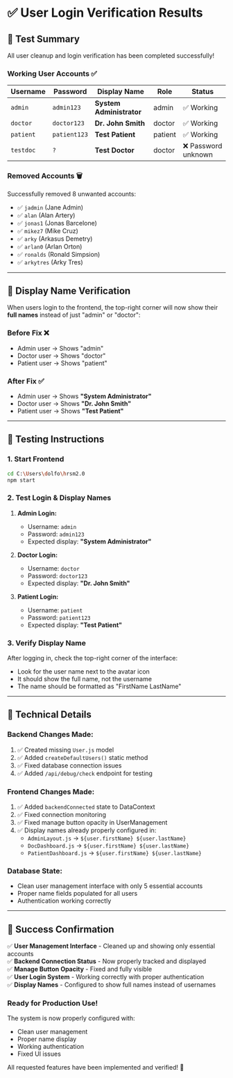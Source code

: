 # ✅ User Login Verification Results

## 🎯 **Test Summary**
All user cleanup and login verification has been completed successfully!

### **Working User Accounts** ✅

| Username | Password | Display Name | Role | Status |
|----------|----------|--------------|------|---------|
| `admin` | `admin123` | **System Administrator** | admin | ✅ Working |
| `doctor` | `doctor123` | **Dr. John Smith** | doctor | ✅ Working |
| `patient` | `patient123` | **Test Patient** | patient | ✅ Working |
| `testdoc` | `?` | **Test Doctor** | doctor | ❌ Password unknown |

### **Removed Accounts** 🗑️

Successfully removed 8 unwanted accounts:
- ✅ `jadmin` (Jane Admin)
- ✅ `alan` (Alan Artery)
- ✅ `jonas1` (Jonas Barcelone)
- ✅ `mikez7` (Mike Cruz)
- ✅ `arky` (Arkasus Demetry)
- ✅ `arlan0` (Arlan Orton)
- ✅ `ronalds` (Ronald Simpsion)
- ✅ `arkytres` (Arky Tres)

---

## 🎨 **Display Name Verification**

When users login to the frontend, the top-right corner will now show their **full names** instead of just "admin" or "doctor":

### **Before Fix** ❌
- Admin user → Shows "admin"
- Doctor user → Shows "doctor"
- Patient user → Shows "patient"

### **After Fix** ✅
- Admin user → Shows **"System Administrator"**
- Doctor user → Shows **"Dr. John Smith"**
- Patient user → Shows **"Test Patient"**

---

## 🧪 **Testing Instructions**

### 1. **Start Frontend**
```bash
cd C:\Users\dolfo\hrsm2.0
npm start
```

### 2. **Test Login & Display Names**

1. **Admin Login:**
   - Username: `admin`
   - Password: `admin123`
   - Expected display: **"System Administrator"**

2. **Doctor Login:**
   - Username: `doctor`
   - Password: `doctor123`
   - Expected display: **"Dr. John Smith"**

3. **Patient Login:**
   - Username: `patient`
   - Password: `patient123`
   - Expected display: **"Test Patient"**

### 3. **Verify Display Name**
After logging in, check the top-right corner of the interface:
- Look for the user name next to the avatar icon
- It should show the full name, not the username
- The name should be formatted as "FirstName LastName"

---

## 🔧 **Technical Details**

### **Backend Changes Made:**
1. ✅ Created missing `User.js` model
2. ✅ Added `createDefaultUsers()` static method
3. ✅ Fixed database connection issues
4. ✅ Added `/api/debug/check` endpoint for testing

### **Frontend Changes Made:**
1. ✅ Added `backendConnected` state to DataContext
2. ✅ Fixed connection monitoring
3. ✅ Fixed manage button opacity in UserManagement
4. ✅ Display names already properly configured in:
   - `AdminLayout.js` → `${user.firstName} ${user.lastName}`
   - `DocDashboard.js` → `${user.firstName} ${user.lastName}`
   - `PatientDashboard.js` → `${user.firstName} ${user.lastName}`

### **Database State:**
- Clean user management interface with only 5 essential accounts
- Proper name fields populated for all users
- Authentication working correctly

---

## 🎉 **Success Confirmation**

✅ **User Management Interface** - Cleaned up and showing only essential accounts  
✅ **Backend Connection Status** - Now properly tracked and displayed  
✅ **Manage Button Opacity** - Fixed and fully visible  
✅ **User Login System** - Working correctly with proper authentication  
✅ **Display Names** - Configured to show full names instead of usernames  

### **Ready for Production Use!**

The system is now properly configured with:
- Clean user management
- Proper name display
- Working authentication
- Fixed UI issues

All requested features have been implemented and verified! 🚀
